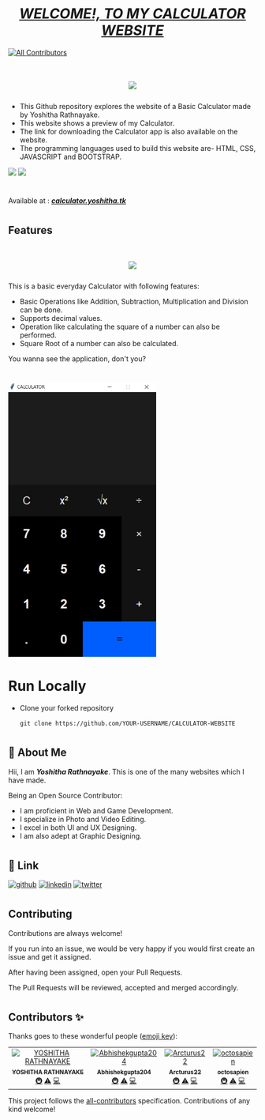 # <div align="center"><a href="https://calculator.yoshitha.tk/"><b><i>WELCOME!, TO MY CALCULATOR WEBSITE</i></b></a></div>
<!-- ALL-CONTRIBUTORS-BADGE:START - Do not remove or modify this section -->
[![All Contributors](https://img.shields.io/badge/all_contributors-4-orange.svg?style=flat-square)](#contributors-)
<!-- ALL-CONTRIBUTORS-BADGE:END -->

# <div align="center"><img src="https://raw.githubusercontent.com/YoshithaRathnayake/NEW-YOSHITHA-WEBSITE/main/assets/img/Yoshitha%20Rathnayake%201.png" width="300px"></div>

- This Github repository explores the website of a Basic Calculator made by Yoshitha Rathnayake.
- This website shows a preview of my Calculator. 
- The link for downloading the Calculator app is also available on the website.
- The programming languages used to build this website are- HTML, CSS, JAVASCRIPT and BOOTSTRAP.

<a href="https://www.w3schools.com/html/"><img src="https://img.icons8.com/color/48/000000/html-5--v1.png"/><a> 
<a href="https://www.w3schools.com/bootstrap/"><img src="https://img.icons8.com/color/48/000000/bootstrap.png"/><a>
#
Available at : <b><i>[calculator.yoshitha.tk](https://calculator.yoshitha.tk/)</i></b>


#
## Features
# <div align="center"><img src="https://user-images.githubusercontent.com/97246670/197598526-18f0a2a2-0bbc-4f8e-aeb3-fde33b1cb8f0.png" width="300px"></div>
This is a basic everyday Calculator with following features:
- Basic Operations like Addition, Subtraction, Multiplication and Division can be done.
- Supports decimal values.
- Operation like calculating the square of a number can also be performed.
- Square Root of a number can also be calculated.

<div>
<p>You wanna see the application, don't you?</p>
  
#
  
<img src="assets\img\Calculator_Img.jpg" width="300px">
</div>

#
# Run Locally
- Clone your forked repository

  ```
  git clone https://github.com/YOUR-USERNAME/CALCULATOR-WEBSITE
  ```

#
## 🚀 About Me
Hii, I am _**Yoshitha Rathnayake**_. This is one of 
the many websites which I have made.
 
Being an Open Source Contributor:
- I am proficient in Web and Game Development.
- I specialize in Photo and Video Editing.
- I excel in both UI and UX Designing. 
- I am also adept at Graphic Designing.


#
## 🔗 Link
[![github](https://img.shields.io/badge/GitHub-100000?style=for-the-badge&logo=github&logoColor=white)](https://github.com/YoshithaRathnayake)
[![linkedin](https://img.shields.io/badge/GitLab-330F63?style=for-the-badge&logo=gitlab&logoColor=white)](https://gitlab.com/YoshithaRathnayake)
[![twitter](https://img.shields.io/badge/twitter-1DA1F2?style=for-the-badge&logo=twitter&logoColor=white)](https://twitter.com/Yoshitha2008)



#
## Contributing

Contributions are always welcome!

If you run into an issue, we would be very happy if you would first create an issue and get it assigned.

After having been assigned, open your Pull Requests.

The Pull Requests will be reviewed, accepted and merged accordingly.





#
## Contributors ✨

Thanks goes to these wonderful people ([emoji key](https://allcontributors.org/docs/en/emoji-key)):

<!-- ALL-CONTRIBUTORS-LIST:START - Do not remove or modify this section -->
<!-- prettier-ignore-start -->
<!-- markdownlint-disable -->
<table>
  <tbody>
    <tr>
      <td align="center"><a href="https://github.com/YoshithaRathnayake"><img src="https://avatars.githubusercontent.com/u/97069900?v=4?s=100" width="100px;" alt="YOSHITHA RATHNAYAKE"/><br /><sub><b>YOSHITHA RATHNAYAKE</b></sub></a><br /><a href="#infra-YoshithaRathnayake" title="Infrastructure (Hosting, Build-Tools, etc)">🚇</a> <a href="https://github.com/YoshithaRathnayake/CALCULATOR-WEBSITE/commits?author=YoshithaRathnayake" title="Tests">⚠️</a> <a href="https://github.com/YoshithaRathnayake/CALCULATOR-WEBSITE/commits?author=YoshithaRathnayake" title="Code">💻</a></td>
      <td align="center"><a href="https://github.com/Abhishekgupta204"><img src="https://avatars.githubusercontent.com/u/116148980?v=4?s=100" width="100px;" alt="Abhishekgupta204"/><br /><sub><b>Abhishekgupta204</b></sub></a><br /><a href="#infra-Abhishekgupta204" title="Infrastructure (Hosting, Build-Tools, etc)">🚇</a> <a href="https://github.com/YoshithaRathnayake/CALCULATOR-WEBSITE/commits?author=Abhishekgupta204" title="Tests">⚠️</a> <a href="https://github.com/YoshithaRathnayake/CALCULATOR-WEBSITE/commits?author=Abhishekgupta204" title="Code">💻</a></td>
      <td align="center"><a href="https://github.com/Arcturus22"><img src="https://avatars.githubusercontent.com/u/99889376?v=4?s=100" width="100px;" alt="Arcturus22"/><br /><sub><b>Arcturus22</b></sub></a><br /><a href="#infra-Arcturus22" title="Infrastructure (Hosting, Build-Tools, etc)">🚇</a> <a href="https://github.com/YoshithaRathnayake/CALCULATOR-WEBSITE/commits?author=Arcturus22" title="Tests">⚠️</a> <a href="https://github.com/YoshithaRathnayake/CALCULATOR-WEBSITE/commits?author=Arcturus22" title="Code">💻</a></td>
      <td align="center"><a href="https://github.com/octosapien"><img src="https://avatars.githubusercontent.com/u/114580332?v=4?s=100" width="100px;" alt="octosapien"/><br /><sub><b>octosapien</b></sub></a><br /><a href="#infra-octosapien" title="Infrastructure (Hosting, Build-Tools, etc)">🚇</a> <a href="https://github.com/YoshithaRathnayake/CALCULATOR-WEBSITE/commits?author=octosapien" title="Tests">⚠️</a> <a href="https://github.com/YoshithaRathnayake/CALCULATOR-WEBSITE/commits?author=octosapien" title="Code">💻</a></td>
    </tr>
  </tbody>
</table>

<!-- markdownlint-restore -->
<!-- prettier-ignore-end -->

<!-- ALL-CONTRIBUTORS-LIST:END -->

This project follows the [all-contributors](https://github.com/all-contributors/all-contributors) specification. Contributions of any kind welcome!
